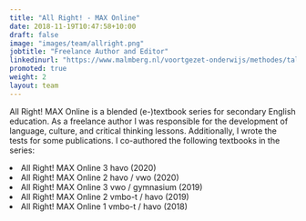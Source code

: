 ```yaml
---
title: "All Right! - MAX Online"
date: 2018-11-19T10:47:58+10:00
draft: false
image: "images/team/allright.png"
jobtitle: "Freelance Author and Editor"
linkedinurl: "https://www.malmberg.nl/voortgezet-onderwijs/methodes/talen/engels/all-right-onderbouw.htm"
promoted: true
weight: 2
layout: team
---
```

All Right! MAX Online is a blended (e-)textbook series for secondary English education. As a freelance author I was responsible for the development of language, culture, and critical thinking lessons. Additionally, I wrote the tests for some publications. I co-authored the following textbooks in the series:
<li>All Right! MAX Online 3 havo (2020)</li>
<li>All Right! MAX Online 2 havo / vwo (2020)</li>
<li>All Right! MAX Online 3 vwo / gymnasium (2019)</li>
<li>All Right! MAX Online 2 vmbo-t / havo (2019)</li>
<li>All Right! MAX Online 1 vmbo-t / havo (2018)</li>

